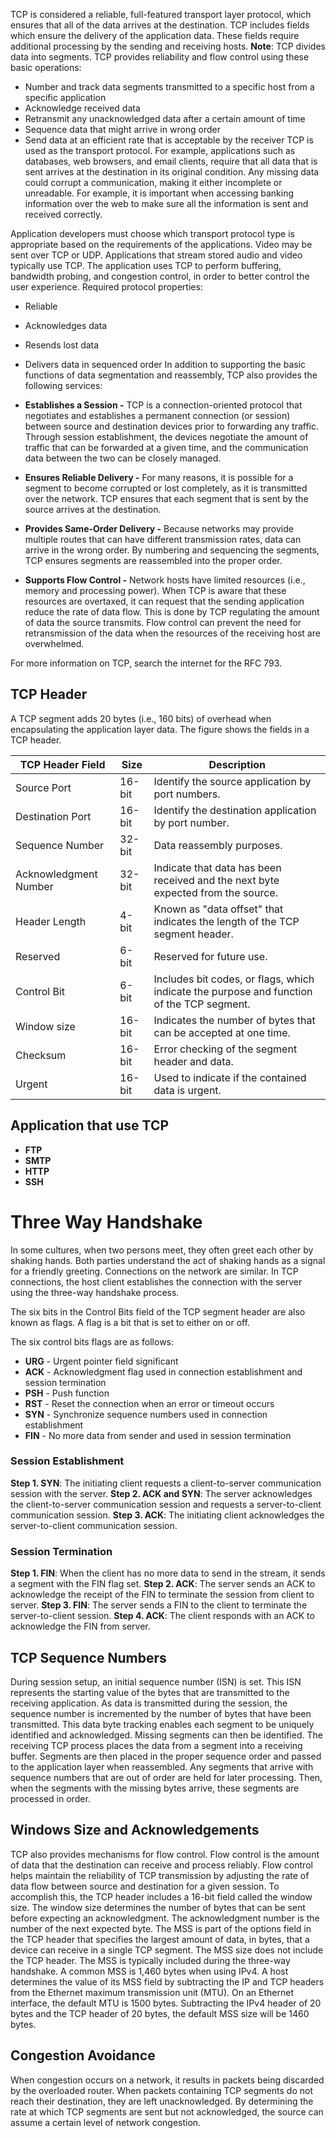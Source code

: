 TCP is considered a reliable, full-featured transport layer protocol, which ensures that all of the data arrives at the destination. TCP includes fields which ensure the delivery of the application data. These fields require additional processing by the sending and receiving hosts.
**Note**: TCP divides data into segments.
TCP provides reliability and flow control using these basic operations:
- Number and track data segments transmitted to a specific host from a specific application
- Acknowledge received data
- Retransmit any unacknowledged data after a certain amount of time
- Sequence data that might arrive in wrong order
- Send data at an efficient rate that is acceptable by the receiver
TCP is used as the transport protocol. For example, applications such as databases, web browsers, and email clients, require that all data that is sent arrives at the destination in its original condition. Any missing data could corrupt a communication, making it either incomplete or unreadable. For example, it is important when accessing banking information over the web to make sure all the information is sent and received correctly.

Application developers must choose which transport protocol type is appropriate based on the requirements of the applications. Video may be sent over TCP or UDP. Applications that stream stored audio and video typically use TCP. The application uses TCP to perform buffering, bandwidth probing, and congestion control, in order to better control the user experience.
Required protocol properties:  
- Reliable
- Acknowledges data
- Resends lost data
- Delivers data in sequenced order
In addition to supporting the basic functions of data segmentation and reassembly, TCP also provides the following services:

- **Establishes a Session -** TCP is a connection-oriented protocol that negotiates and establishes a permanent connection (or session) between source and destination devices prior to forwarding any traffic. Through session establishment, the devices negotiate the amount of traffic that can be forwarded at a given time, and the communication data between the two can be closely managed.
- **Ensures Reliable Delivery -** For many reasons, it is possible for a segment to become corrupted or lost completely, as it is transmitted over the network. TCP ensures that each segment that is sent by the source arrives at the destination.
- **Provides Same-Order Delivery -** Because networks may provide multiple routes that can have different transmission rates, data can arrive in the wrong order. By numbering and sequencing the segments, TCP ensures segments are reassembled into the proper order.
- **Supports Flow Control -** Network hosts have limited resources (i.e., memory and processing power). When TCP is aware that these resources are overtaxed, it can request that the sending application reduce the rate of data flow. This is done by TCP regulating the amount of data the source transmits. Flow control can prevent the need for retransmission of the data when the resources of the receiving host are overwhelmed.

For more information on TCP, search the internet for the RFC 793.

## TCP Header

A TCP segment adds 20 bytes (i.e., 160 bits) of overhead when encapsulating the application layer data. The figure shows the fields in a TCP header.

| TCP Header Field      | Size   | Description                                                                               |
| --------------------- | ------ | ----------------------------------------------------------------------------------------- |
| Source Port           | 16-bit | Identify the source application by port numbers.                                          |
| Destination Port      | 16-bit | Identify the destination application by port number.                                      |
| Sequence Number       | 32-bit | Data reassembly purposes.                                                                 |
| Acknowledgment Number | 32-bit | Indicate that data has been received and the next byte expected from the source.          |
| Header Length         | 4-bit  | Known as "data offset" that indicates the length of the TCP segment header.               |
| Reserved              | 6-bit  | Reserved for future use.                                                                  |
| Control Bit           | 6-bit  | Includes bit codes, or flags, which indicate the purpose and function of the TCP segment. |
| Window size           | 16-bit | Indicates the number of bytes that can be accepted at one time.                           |
| Checksum              | 16-bit | Error checking of the segment header and data.                                            |
| Urgent                | 16-bit | Used to indicate if the contained data is urgent.                                         |
## Application that use TCP
- **FTP**
- **SMTP**
- **HTTP**
- **SSH**

# Three Way Handshake
In some cultures, when two persons meet, they often greet each other by shaking hands. Both parties understand the act of shaking hands as a signal for a friendly greeting. Connections on the network are similar. In TCP connections, the host client establishes the connection with the server using the three-way handshake process.

The six bits in the Control Bits field of the TCP segment header are also known as flags. A flag is a bit that is set to either on or off.

The six control bits flags are as follows:

- **URG** - Urgent pointer field significant
- **ACK** - Acknowledgment flag used in connection establishment and session termination
- **PSH** - Push function
- **RST** - Reset the connection when an error or timeout occurs
- **SYN** - Synchronize sequence numbers used in connection establishment
- **FIN** - No more data from sender and used in session termination
### Session Establishment
**Step 1. SYN**: The initiating client requests a client-to-server communication session with the server.
**Step 2. ACK and SYN**: The server acknowledges the client-to-server communication session and requests a server-to-client communication session.
**Step 3. ACK**: The initiating client acknowledges the server-to-client communication session.
### Session Termination
**Step 1. FIN**: When the client has no more data to send in the stream, it sends a segment with the FIN flag set.
**Step 2. ACK**: The server sends an ACK to acknowledge the receipt of the FIN to terminate the session from client to server.
**Step 3. FIN**: The server sends a FIN to the client to terminate the server-to-client session.
**Step 4. ACK**: The client responds with an ACK to acknowledge the FIN from server.
## TCP Sequence Numbers
During session setup, an initial sequence number (ISN) is set. This ISN represents the starting value of the bytes that are transmitted to the receiving application. As data is transmitted during the session, the sequence number is incremented by the number of bytes that have been transmitted. This data byte tracking enables each segment to be uniquely identified and acknowledged. Missing segments can then be identified.
The receiving TCP process places the data from a segment into a receiving buffer. Segments are then placed in the proper sequence order and passed to the application layer when reassembled. Any segments that arrive with sequence numbers that are out of order are held for later processing. Then, when the segments with the missing bytes arrive, these segments are processed in order.
## Windows Size and Acknowledgements
TCP also provides mechanisms for flow control. Flow control is the amount of data that the destination can receive and process reliably. Flow control helps maintain the reliability of TCP transmission by adjusting the rate of data flow between source and destination for a given session. To accomplish this, the TCP header includes a 16-bit field called the window size.
The window size determines the number of bytes that can be sent before expecting an acknowledgment. The acknowledgment number is the number of the next expected byte.
The MSS is part of the options field in the TCP header that specifies the largest amount of data, in bytes, that a device can receive in a single TCP segment. The MSS size does not include the TCP header. The MSS is typically included during the three-way handshake.
A common MSS is 1,460 bytes when using IPv4. A host determines the value of its MSS field by subtracting the IP and TCP headers from the Ethernet maximum transmission unit (MTU). On an Ethernet interface, the default MTU is 1500 bytes. Subtracting the IPv4 header of 20 bytes and the TCP header of 20 bytes, the default MSS size will be 1460 bytes.
## Congestion Avoidance
When congestion occurs on a network, it results in packets being discarded by the overloaded router. When packets containing TCP segments do not reach their destination, they are left unacknowledged. By determining the rate at which TCP segments are sent but not acknowledged, the source can assume a certain level of network congestion.